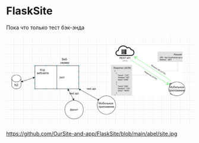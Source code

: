 # FlaskSite
Пока что только тест бэк-энда

![alt text](https://github.com/OurSite-and-app/FlaskSite/blob/main/abel/site.jpg?raw=true)

https://github.com/OurSite-and-app/FlaskSite/blob/main/abel/site.jpg
